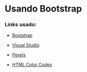 # Usando Bootstrap

### Links usado:

 - [Bootstrap](https://getbootstrap.com/)
 
 - [Visual Studio](https://code.visualstudio.com/)
 
 - [Pexels](https://www.pexels.com/pt-br/)
 
 - [HTML Color Codes](https://htmlcolorcodes.com/)

